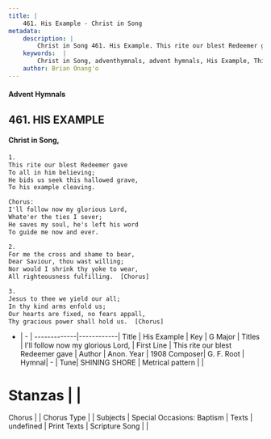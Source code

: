 ```yaml
---
title: |
    461. His Example - Christ in Song
metadata:
    description: |
        Christ in Song 461. His Example. This rite our blest Redeemer gave To all in him believing; He bids us seek this hallowed grave, To his example cleaving. Chorus: I'll follow now my glorious Lord, Whate'er the ties I sever; He saves my soul, he's left his word To guide me now and ever.
    keywords:  |
        Christ in Song, adventhymnals, advent hymnals, His Example, This rite our blest Redeemer gave. I'll follow now my glorious Lord,
    author: Brian Onang'o
---
```


#### Advent Hymnals
## 461. HIS EXAMPLE
####  Christ in Song,

```txt
1.
This rite our blest Redeemer gave
To all in him believing;
He bids us seek this hallowed grave,
To his example cleaving.

Chorus:
I'll follow now my glorious Lord,
Whate'er the ties I sever;
He saves my soul, he's left his word
To guide me now and ever.

2.
For me the cross and shame to bear,
Dear Saviour, thou wast willing;
Nor would I shrink thy yoke to wear,
All righteousness fulfilling.  [Chorus]

3.
Jesus to thee we yield our all;
In thy kind arms enfold us;
Our hearts are fixed, no fears appall,
Thy gracious power shall hold us.  [Chorus]

```

- |   -  |
-------------|------------|
Title | His Example |
Key | G Major |
Titles | I'll follow now my glorious Lord, |
First Line | This rite our blest Redeemer gave |
Author | Anon.
Year | 1908
Composer| G. F. Root |
Hymnal|  - |
Tune| SHINING SHORE |
Metrical pattern | |
# Stanzas |  |
Chorus |  |
Chorus Type |  |
Subjects | Special Occasions: Baptism |
Texts | undefined |
Print Texts | 
Scripture Song |  |
    
